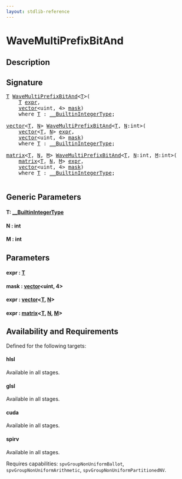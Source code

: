```yaml
---
layout: stdlib-reference
---
```


# WaveMultiPrefixBitAnd

## Description





## Signature 

<pre>
<a href="wavemultiprefixbitand-049fi.md#typeparam-T" class="code_type">T</a> <a href="wavemultiprefixbitand-049fi.md">WaveMultiPrefixBitAnd</a>&lt;<a href="wavemultiprefixbitand-049fi.md#typeparam-T" class="code_type">T</a>&gt;(
    <a href="wavemultiprefixbitand-049fi.md#typeparam-T" class="code_type">T</a> <a href="wavemultiprefixbitand-049fi.md#decl-expr" class="code_param">expr</a>,
    <a href="../types/vector/index.md" class="code_type">vector</a>&lt;<span class="code_keyword">uint</span>, 4&gt; <a href="wavemultiprefixbitand-049fi.md#decl-mask" class="code_param">mask</a>)
    <span class='code_keyword'>where</span> <a href="wavemultiprefixbitand-049fi.md#typeparam-T" class="code_type">T</a> : <a href="../interfaces/0_builtinintegertype-029g/index.md" class="code_type">__BuiltinIntegerType</a>;

<a href="../types/vector/index.md" class="code_type">vector</a>&lt;<a href="wavemultiprefixbitand-049fi.md#typeparam-T" class="code_type">T</a>, <a href="wavemultiprefixbitand-049fi.md#decl-N" class="code_var">N</a>&gt; <a href="wavemultiprefixbitand-049fi.md">WaveMultiPrefixBitAnd</a>&lt;<a href="wavemultiprefixbitand-049fi.md#typeparam-T" class="code_type">T</a>, <a href="wavemultiprefixbitand-049fi.md#decl-N" class="code_var">N</a>:<span class="code_keyword">int</span>&gt;(
    <a href="../types/vector/index.md" class="code_type">vector</a>&lt;<a href="wavemultiprefixbitand-049fi.md#typeparam-T" class="code_type">T</a>, <a href="wavemultiprefixbitand-049fi.md#decl-N" class="code_var">N</a>&gt; <a href="wavemultiprefixbitand-049fi.md#decl-expr" class="code_param">expr</a>,
    <a href="../types/vector/index.md" class="code_type">vector</a>&lt;<span class="code_keyword">uint</span>, 4&gt; <a href="wavemultiprefixbitand-049fi.md#decl-mask" class="code_param">mask</a>)
    <span class='code_keyword'>where</span> <a href="wavemultiprefixbitand-049fi.md#typeparam-T" class="code_type">T</a> : <a href="../interfaces/0_builtinintegertype-029g/index.md" class="code_type">__BuiltinIntegerType</a>;

<a href="../types/matrix/index.md" class="code_type">matrix</a>&lt;<a href="wavemultiprefixbitand-049fi.md#typeparam-T" class="code_type">T</a>, <a href="wavemultiprefixbitand-049fi.md#decl-N" class="code_var">N</a>, <a href="wavemultiprefixbitand-049fi.md#decl-M" class="code_var">M</a>&gt; <a href="wavemultiprefixbitand-049fi.md">WaveMultiPrefixBitAnd</a>&lt;<a href="wavemultiprefixbitand-049fi.md#typeparam-T" class="code_type">T</a>, <a href="wavemultiprefixbitand-049fi.md#decl-N" class="code_var">N</a>:<span class="code_keyword">int</span>, <a href="wavemultiprefixbitand-049fi.md#decl-M" class="code_var">M</a>:<span class="code_keyword">int</span>&gt;(
    <a href="../types/matrix/index.md" class="code_type">matrix</a>&lt;<a href="wavemultiprefixbitand-049fi.md#typeparam-T" class="code_type">T</a>, <a href="wavemultiprefixbitand-049fi.md#decl-N" class="code_var">N</a>, <a href="wavemultiprefixbitand-049fi.md#decl-M" class="code_var">M</a>&gt; <a href="wavemultiprefixbitand-049fi.md#decl-expr" class="code_param">expr</a>,
    <a href="../types/vector/index.md" class="code_type">vector</a>&lt;<span class="code_keyword">uint</span>, 4&gt; <a href="wavemultiprefixbitand-049fi.md#decl-mask" class="code_param">mask</a>)
    <span class='code_keyword'>where</span> <a href="wavemultiprefixbitand-049fi.md#typeparam-T" class="code_type">T</a> : <a href="../interfaces/0_builtinintegertype-029g/index.md" class="code_type">__BuiltinIntegerType</a>;

</pre>

## Generic Parameters

####  <a id="typeparam-T"></a>T: [\_\_BuiltinIntegerType](../interfaces/0_builtinintegertype-029g/index.md)
####  <a id="decl-N"></a>N  : int
####  <a id="decl-M"></a>M  : int

## Parameters

####  <a id="decl-expr"></a>expr  : [T](wavemultiprefixbitand-049fi.md#typeparam-T)
####  <a id="decl-mask"></a>mask  : [vector](../types/vector/index.md)\<uint, 4\>
####  <a id="decl-expr"></a>expr  : [vector](../types/vector/index.md)\<[T](../types/vector/index.md#typeparam-T), [N](../types/vector/index.md#decl-N)\>
####  <a id="decl-expr"></a>expr  : [matrix](../types/matrix/index.md)\<[T](../types/matrix/t-0.md), [N](../types/matrix/index.md#decl-N), [M](../types/matrix/index.md#decl-M)\>

## Availability and Requirements

Defined for the following targets:

#### hlsl
Available in all stages.

#### glsl
Available in all stages.

#### cuda
Available in all stages.

#### spirv
Available in all stages.

Requires capabilities: `spvGroupNonUniformBallot`, `spvGroupNonUniformArithmetic`, `spvGroupNonUniformPartitionedNV`.



<script>
// Fix .md links to .html when on ReadTheDocs
if (window.location.hostname.includes('readthedocs') || 
    window.location.hostname.includes('rtfd.io')) {
  document.addEventListener('DOMContentLoaded', function() {
    const links = document.querySelectorAll('a');
    links.forEach(link => {
      if (link.getAttribute('href') && link.getAttribute('href').endsWith('.md')) {
        link.href = link.href.replace(/\.md($|#|\?)/, '.html$1');
      }
    });
  });
}
</script>

